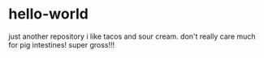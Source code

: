 # hello-world
just another repository
i like tacos and sour cream. don't really care much for pig intestines! super gross!!!
